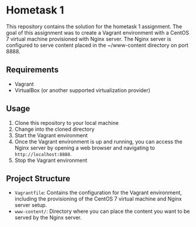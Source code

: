 # Hometask 1
This repository contains the solution for the hometask 1 assignment. 
The goal of this assignment was to create a Vagrant environment with a CentOS 7 virtual 
machine provisioned with Nginx server. The Nginx server is configured to serve content 
placed in the ~/www-content directory on port 8888.

## Requirements
- Vagrant
- VirtualBox (or another supported virtualization provider)

## Usage
1. Clone this repository to your local machine
2. Change into the cloned directory
3. Start the Vagrant environment
4. Once the Vagrant environment is up and running, you can access the Nginx server
 by opening a web browser and navigating to `http://localhost:8888`.
5. Stop the Vagrant environment

## Project Structure
- `Vagrantfile`: Contains the configuration for the Vagrant environment, including the provisioning of the CentOS 7 virtual machine and Nginx server setup.
- `www-content/`: Directory where you can place the content you want to be served by the Nginx server.


